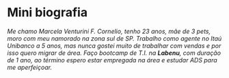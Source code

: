 # Mini biografia
_Me chamo Marcela Venturini F. Cornelio, tenho 23 anos, mãe de 3 pets, moro com meu namorado na zona sul de SP. Trabalho como agente no Itaú Unibanco a 5 anos, mas nunca gostei muito de trabalhar com vendas e por isso quero migrar de área. Faço bootcamp de T.I. na **Labenu**, com duração de 1 ano, ao término espero estar empregada na área e estudar ADS para me aperfeiçoar._